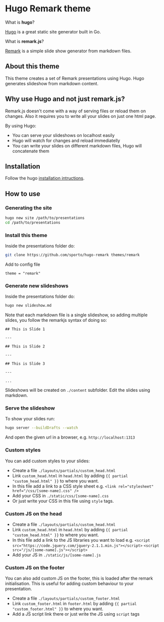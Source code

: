 # Hugo Remark theme

What is **hugo**?

[Hugo](http://gohugo.io/) is a great static site generator built in Go.

What is **remark.js**?

[Remark](https://github.com/gnab/remark) is a simple slide show generator from markdown files.

## About this theme

This theme creates a set of Remark presentations using Hugo. Hugo generates slideshow from markdown content.

## Why use Hugo and not just remark.js?

Remark.js doesn't come with a way of serving files or reload them on changes. Also it requires you to write all your slides on just one html page.

By using Hugo:

- You can serve your slideshows on localhost easily
- Hugo will watch for changes and reload immediatelly
- You can write your slides on different markdown files, Hugo will concatenate them

## Installation

Follow the hugo [installation intructions](https://gohugo.io/getting-started/installing/).

## How to use

### Generating the site

```bash
hugo new site /path/to/presentations
cd /path/to/presentations
```

### Install this theme

Inside the presentations folder do:

```bash
git clone https://github.com/sporto/hugo-remark themes/remark
```
Add to config file
```
theme = "remark"
```
### Generate new slideshows

Inside the presentations folder do:

```bash
hugo new slideshow.md
```

Note that each markdown file is a single slideshow, so adding multiple slides, you follow the remarkjs syntax of doing so:

```
## This is Slide 1

---

## This is Slide 2

---

## This is Slide 3

---

...

```

Slideshows will be created on `./content` subfolder.
Edit the slides using markdown.

### Serve the slideshow

To show your slides run:

```bash
hugo server --buildDrafts --watch
```

And open the given url in a browser, e.g. `http://localhost:1313`

### Custom styles

You can add custom styles to your slides:

- Create a file `./layouts/partials/custom_head.html`
- Link `custom_head.html` in `head.html` by adding `{{ partial "custom_head.html" }}` to where you want.
- In this file add a link to a CSS style sheet e.g.
  `<link rel="stylesheet" href="/css/[some-name].css" />`
- Add your CSS in `./static/css/[some-name].css`
- Or just write your CSS in this file using `style` tags.

### Custom JS on the head

- Create a file `./layouts/partials/custom_head.html`
- Link `custom_head.html` in `head.html` by adding `{{ partial "custom_head.html" }}` to where you want.
- In this file add a link to the JS libraries you want to load e.g.
  `<script src="https://code.jquery.com/jquery-2.1.1.min.js"></script>`
  `<script src="/js/[some-name].js"></script>`
- Add your JS in `./static/js/[some-name].js`


### Custom JS on the footer

You can also add custom JS on the footer, this is loaded after the remark initialisation. This is useful for adding custom behaviour to your presentation.

- Create a file `./layouts/partials/custom_footer.html`
- Link `custom_footer.html` in `footer.html` by adding `{{ partial "custom_footer.html" }}` to where you want.
- Add a JS script link there or just write the JS using `script` tags


